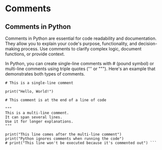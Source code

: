 # Comments


## Comments in Python

Comments in Python are essential for code readability and documentation. They allow you to explain your code's purpose, functionality, and decision-making process. Use comments to clarify complex logic, document functions, or provide context.

In Python, you can create single-line comments with # (pound symbol) or multi-line comments using triple quotes (''' or """). Here's an example that demonstrates both types of comments.

```
# This is a single-line comment

print("Hello, World!") 

# This comment is at the end of a line of code

""" 
This is a multi-line comment. 
It can span several lines. 
Use it for longer explanations. 
"""

print("This line comes after the multi-line comment") 
print("Python ignores comments when running the code") 
# print("This line won't be executed because it's commented out") ```
